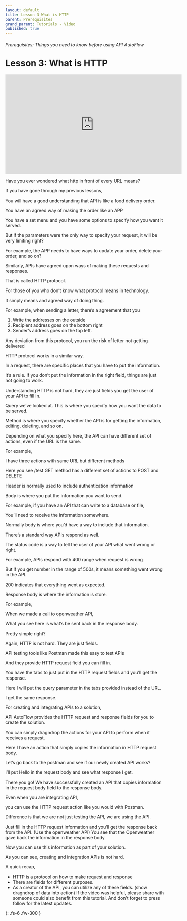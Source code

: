 ```yaml
---
layout: default
title: Lesson 3 What is HTTP
parent: Prerequisites
grand_parent: Tutorials - Video
published: true
---
```

<h6>Prerequisites: Things you need to know before using API AutoFlow</h6>
<h1 style="margin-top:0">Lesson 3: What is HTTP</h1>

<iframe width="560" height="315" src="https://www.youtube.com/embed/TOZwLIuLKCw" title="YouTube video player" frameborder="0" allow="accelerometer; autoplay; clipboard-write; encrypted-media; gyroscope; picture-in-picture" allowfullscreen></iframe>

Have you ever wondered what http in front of every URL means?

If you have gone through my previous lessons,

You will have a good understanding that API is like a food delivery order.

You have an agreed way of making the order like an APP

You have a set menu and you have some options to specify how you want it served.

But if the parameters were the only way to specify your request, it will be very limiting right?

For example, the APP needs to have ways to update your order, delete your order, and so on?

Similarly, APIs have agreed upon ways of making these requests and responses.

That is called HTTP protocol.

For those of you who don’t know what protocol means in technology.

It simply means and agreed way of doing thing.

For example, when sending a letter, there’s a agreement that you

1. Write the addresses on the outside
2. Recipient address goes on the bottom right
3. Sender’s address goes on the top left.

Any deviation from this protocol, you run the risk of letter not getting delivered

HTTP protocol works in a similar way.

In a request, there are specific places that you have to put the information.

It’s a rule.  If you don’t put the information in the right field, things are just not going to work.

Understanding HTTP is not hard, they are just fields you get the user of your API to fill in.

Query we’ve looked at. This is where you specify how you want the data to be served.

Method is where you specify whether the API is for getting the information, editing, deleting, and so on.

Depending on what you specify here, the API can have different set of actions, even if the URL is the same.

For example,

I have three actions with same URL but different methods

Here you see /test GET method has a different set of actions to POST and DELETE

Header is normally used to include authentication information

Body is where you put the information you want to send.

For example, if you have an API that can write to a database or file,

You’ll need to receive the information somewhere.

Normally body is where you’d have a way to include that information.

There’s a standard way APIs respond as well.

The status code is a way to tell the user of your API what went wrong or right.

For example, APIs respond with 400 range when request is wrong

But if you get number in the range of 500s, it means something went wrong in the API.

200 indicates that everything went as expected.

Response body is where the information is store.

For example,

When we made a call to openweather API,

What you see here is what’s be sent back in the response body.

Pretty simple right?

Again, HTTP is not hard.  They are just fields.

API testing tools like Postman made this easy to test APIs

And they provide HTTP request field you can fill in.

You have the tabs to just put in the HTTP request fields and you’ll get the response.

Here I will put the query parameter in the tabs provided instead of the URL.

I get the same response.

For creating and integrating APIs to a solution,

API AutoFlow provides the HTTP request and response fields for you to create the solution.

You can simply dragndrop the actions for your API to perform when it receives a request.

Here I have an action that simply copies the information in  HTTP request body.

Let’s go back to the postman and see if our newly created API works?

I’ll put Hello in the request body and see what response I get.

There you go! We have successfully created an API that copies information in the request body field to the response body.

Even when you are integrating API,

you can use the HTTP request action like you would with Postman.

Difference is that we are not just testing the API, we are using the API.

Just fill in the HTTP request information and you’ll get the response back from the API.  (Use the openweather API)
You see that the Openweather gave back the information in the response body

Now you can use this information as part of your solution.

As you can see, creating and integration APIs is not hard.

A quick recap,
* HTTP is a protocol on how to make request and response
* There are fields for different purposes.
* As a creator of the API, you can utilize any of these fields. (show dragndrop of data into action)
If the video was helpful, please share with someone could also benefit from this tutorial. And don’t forget to press follow for the latest updates.



{: .fs-6 .fw-300 }

